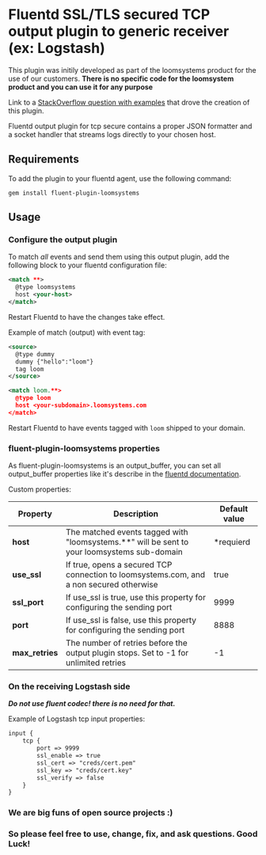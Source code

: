 # Fluentd SSL/TLS secured TCP output plugin to generic receiver (ex: Logstash)
This plugin was initily developed as part of the loomsystems product for the use of our customers.
**There is no specific code for the loomsystem product and you can use it for any purpose**

Link to a [StackOverflow question with examples](https://stackoverflow.com/questions/46248762/fluentd-ssl-tls-secured-tcp-output-plugin-to-generic-receiver-logstash) that drove the creation of this plugin.

Fluentd output plugin for tcp secure contains a proper JSON formatter and a socket handler that streams logs directly to your chosen host.

## Requirements

To add the plugin to your fluentd agent, use the following command:

    gem install fluent-plugin-loomsystems

## Usage
### Configure the output plugin

To match *all* events and send them using this output plugin, add the following block to your fluentd configuration file:
```xml
<match **>
  @type loomsystems
  host <your-host>
</match>
```
Restart Fluentd to have the changes take effect.

Example of match (output) with event tag: 

```xml
<source>
  @type dummy
  dummy {"hello":"loom"}        
  tag loom 
</source>  

<match loom.**>
  @type loom
  host <your-subdomain>.loomsystems.com
</match>
```
Restart Fluentd to have events tagged with `loom` shipped to your domain.

### fluent-plugin-loomsystems properties

As fluent-plugin-loomsystems is an output_buffer, you can set all output_buffer properties like it's describe in the [fluentd documentation](https://docs.fluentd.org/configuration/buffer-section "documentation").

Custom properties:

|  Property   |  Description                                                                             | Default value |
|-------------|------------------------------------------------------------------------------------------|---------------|
| **host**| The matched events tagged with "loomsystems.**" will be sent to your loomsystems sub-domain  |   *requierd   |
| **use_ssl** | If true, opens a secured TCP connection to loomsystems.com, and a non secured otherwise  |      true     |
| **ssl_port** | If use_ssl is true, use this property for configuring the sending port                  |      9999     |
| **port** | If use_ssl is false, use this property for configuring the sending port                     |      8888     |
|**max_retries**| The number of retries before the output plugin stops. Set to -1 for unlimited retries  |       -1      |


### On the receiving Logstash side
***Do not use fluent codec! there is no need for that.***

Example of Logstash tcp input properties:

```xml
input {
    tcp {
        port => 9999
        ssl_enable => true
        ssl_cert => "creds/cert.pem"
        ssl_key => "creds/cert.key"
        ssl_verify => false
    }
}
```
### We are big funs of open source projects :) 
### So please feel free to use, change, fix, and ask questions. Good Luck!
